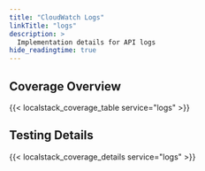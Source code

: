 ```yaml
---
title: "CloudWatch Logs"
linkTitle: "logs"
description: >
  Implementation details for API logs
hide_readingtime: true
---
```


## Coverage Overview

{{< localstack_coverage_table service="logs" >}}

## Testing Details

{{< localstack_coverage_details service="logs" >}}
